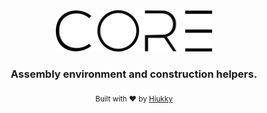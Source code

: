 <div align="center">
  <img width="250" alt="flateos logo" src="brand.svg"/>
</div>

<h3 align="center"> Assembly environment and construction helpers. </h3>

<p align="center">
  <sub>Built with ❤︎ by <a href="https://hiukky.com">Hiukky</a>
  <br/>
</p>

<br>
